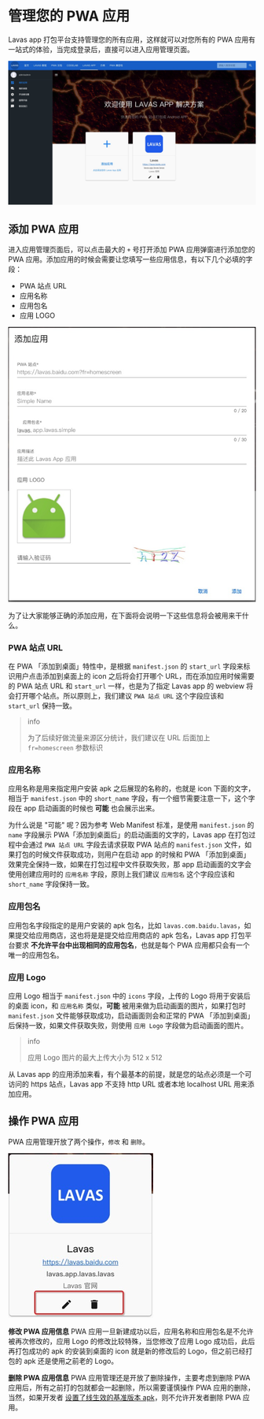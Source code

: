# 管理您的 PWA 应用

Lavas app 打包平台支持管理您的所有应用，这样就可以对您所有的 PWA 应用有一站式的体验，当完成登录后，直接可以进入应用管理页面。

![应用管理页面](./images/lavas-app-project.png)

## 添加 PWA 应用

进入应用管理页面后，可以点击最大的 `+` 号打开添加 PWA 应用弹窗进行添加您的 PWA 应用。添加应用的时候会需要让您填写一些应用信息，有以下几个必填的字段：

- PWA 站点 URL
- 应用名称
- 应用包名
- 应用 LOGO

![操作 PWA 应用](./images/lavas-app-add.png)

为了让大家能够正确的添加应用，在下面将会说明一下这些信息将会被用来干什么。
### PWA 站点 URL

在 PWA 「添加到桌面」特性中，是根据 `manifest.json` 的 `start_url` 字段来标识用户点击添加到桌面上的 icon 之后将会打开哪个 URL，而在添加应用时候需要的 PWA 站点 URL 和 `start_url` 一样，也是为了指定 Lavas app 的 webview 将会打开哪个站点。所以原则上，我们建议 `PWA 站点 URL` 这个字段应该和 `start_url` 保持一致。

> info
>
> 为了后续好做流量来源区分统计，我们建议在 URL 后面加上 `fr=homescreen` 参数标识

### 应用名称

应用名称是用来指定用户安装 apk 之后展现的名称的，也就是 icon 下面的文字，相当于 `manifest.json` 中的 `short_name` 字段，有一个细节需要注意一下，这个字段在 app 启动画面的时候也 **可能** 也会展示出来。

为什么说是 "可能" 呢？因为参考 Web Manifest 标准，是使用 `manifest.json` 的 `name` 字段展示 PWA「添加到桌面后」的启动画面的文字的，Lavas app 在打包过程中会通过 `PWA 站点 URL` 字段去请求获取 PWA 站点的 `manifest.json` 文件，如果打包的时候文件获取成功，则用户在启动 app 的时候和 PWA 「添加到桌面」效果完全保持一致，如果在打包过程中文件获取失败，那 app 启动画面的文字会使用创建应用时的 `应用名称` 字段，原则上我们建议 `应用包名` 这个字段应该和 `short_name` 字段保持一致。

### 应用包名

应用包名字段指定的是用户安装的 apk 包名，比如 `lavas.com.baidu.lavas`，如果提交给应用商店，这也将是是提交给应用商店的 apk 包名，Lavas app 打包平台要求 **不允许平台中出现相同的应用包名**，也就是每个 PWA 应用都只会有一个唯一的应用包名。

### 应用 Logo

应用 Logo 相当于 `manifest.json` 中的 `icons` 字段，上传的 Logo 将用于安装后的桌面 icon，和 `应用名称` 类似，**可能** 被用来做为启动画面的图片，如果打包时 `manifest.json` 文件能够获取成功，启动画面则会和正常的 PWA 「添加到桌面」后保持一致，如果文件获取失败，则使用 `应用 Logo` 字段做为启动画面的图片。

> info
>
> 应用 Logo 图片的最大上传大小为 512 x 512

从 Lavas app 的应用添加来看，有个最基本的前提，就是您的站点必须是一个可访问的 https 站点，Lavas app 不支持 http URL 或者本地 localhost URL 用来添加应用。

## 操作 PWA 应用

PWA 应用管理开放了两个操作，`修改` 和 `删除`。

![操作 PWA 应用](./images/lavas-app-opts.png)

**修改 PWA 应用信息**
PWA 应用一旦新建成功以后，应用名称和应用包名是不允许被再次修改的，应用 Logo 的修改比较特殊，当您修改了应用 Logo 成功后，此后再打包成功的 apk 的安装到桌面的 icon 就是新的修改后的 Logo，但之前已经打包的 apk 还是使用之前老的 Logo。

**删除 PWA 应用信息**
PWA 应用管理还是开放了删除操作，主要考虑到删除 PWA 应用后，所有之前打的包就都会一起删除，所以需要谨慎操作 PWA 应用的删除，当然，如果开发者 [设置了线生效的基准版本 apk](./manage-your-lavas-apk#)，则不允许开发者删除 PWA 应用。
